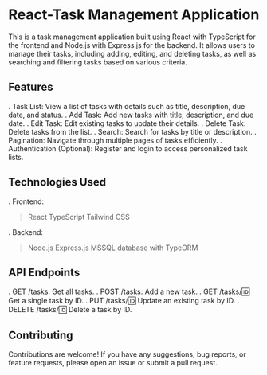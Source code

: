 # React-Task Management Application

This is a task management application built using React with TypeScript for the frontend and Node.js with Express.js for the backend. It allows users to manage their tasks, including adding, editing, and deleting tasks, as well as searching and filtering tasks based on various criteria.

## Features
. Task List: View a list of tasks with details such as title, description, due date, and status.
. Add Task: Add new tasks with title, description, and due date.
. Edit Task: Edit existing tasks to update their details.
. Delete Task: Delete tasks from the list.
. Search: Search for tasks by title or description.
. Pagination: Navigate through multiple pages of tasks efficiently.
. Authentication (Optional): Register and login to access personalized task lists.

## Technologies Used
. Frontend:
  > React
  > TypeScript
  > Tailwind CSS

. Backend:
  > Node.js
  > Express.js
  > MSSQL database with TypeORM

## API Endpoints
. GET /tasks: Get all tasks.
. POST /tasks: Add a new task.
. GET /tasks/:id: Get a single task by ID.
. PUT /tasks/:id: Update an existing task by ID.
. DELETE /tasks/:id: Delete a task by ID.

## Contributing
Contributions are welcome! If you have any suggestions, bug reports, or feature requests, please open an issue or submit a pull request.
